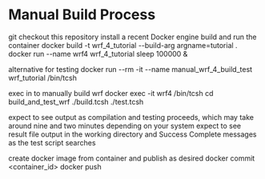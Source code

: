 # Manual Build Process

git checkout this repository
install a recent Docker engine
build and run the container
docker build   -t   wrf_4_tutorial   --build-arg argname=tutorial   .
docker run --name wrf4 wrf_4_tutorial sleep 100000 &

alternative for testing
docker run --rm  -it   --name  manual_wrf_4_build_test   wrf_tutorial   /bin/tcsh

exec in to manually build wrf
docker exec -it wrf4 /bin/tcsh
cd build_and_test_wrf
./build.tcsh
./test.tcsh

expect to see output as compilation and testing proceeds, which may take around nine and two minutes depending on your system
expect to see result file output in the working directory and Success Complete messages as the test script searches

create docker image from container and publish as desired
docker commit <container_id>
docker push
